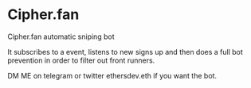 # Cipher.fan
Cipher.fan automatic sniping bot

It subscribes to a event, listens to new signs up and then does a full bot prevention in order to filter out front runners.

DM ME on telegram or twitter ethersdev.eth if you want the bot.
